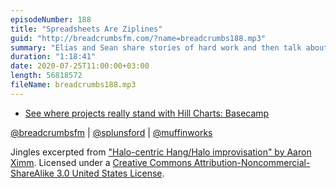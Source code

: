 ```yaml
---
episodeNumber: 188
title: "Spreadsheets Are Ziplines"
guid: "http://breadcrumbsfm.com/?name=breadcrumbs188.mp3"
summary: "Elias and Sean share stories of hard work and then talk about hard work as climbing a mountain."
duration: "1:18:41"
date: 2020-07-25T11:00:00+03:00
length: 56818572
fileName: breadcrumbs188.mp3
---
```


- [See where projects really stand with Hill Charts: Basecamp](https://basecamp.com/features/hill-charts)

[@breadcrumbsfm](https://twitter.com/breadcrumbsfm) | [@splunsford](https://twitter.com/splunsford) | [@muffinworks](https://twitter.com/muffinworks)

Jingles excerpted from ["Halo-centric Hang/Halo improvisation" by Aaron Ximm](http://freemusicarchive.org/music/aaron_ximm/handpans_and_the_hang/). Licensed under a [Creative Commons Attribution-Noncommercial-ShareAlike 3.0 United States License](http://creativecommons.org/licenses/by-nc-sa/3.0/us/).